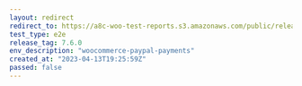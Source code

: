 ```yaml
---
layout: redirect
redirect_to: https://a8c-woo-test-reports.s3.amazonaws.com/public/release/7.6.0/woocommerce-paypal-payments/e2e/index.html
test_type: e2e
release_tag: 7.6.0
env_description: "woocommerce-paypal-payments"
created_at: "2023-04-13T19:25:59Z"
passed: false
---
```

